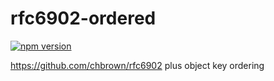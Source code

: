 # rfc6902-ordered

[![npm version](https://badge.fury.io/js/rfc6902-ordered.svg)](https://badge.fury.io/js/rfc6902-ordered)

https://github.com/chbrown/rfc6902 plus object key ordering
